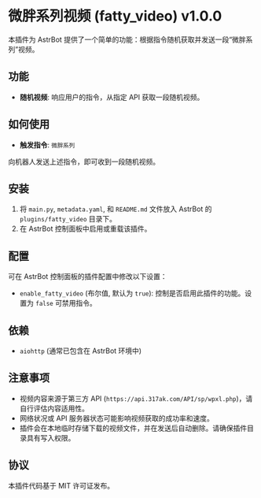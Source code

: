 # 微胖系列视频 (fatty_video) v1.0.0

本插件为 AstrBot 提供了一个简单的功能：根据指令随机获取并发送一段“微胖系列”视频。

## 功能

*   **随机视频**: 响应用户的指令，从指定 API 获取一段随机视频。

## 如何使用

*   **触发指令**: `微胖系列`

向机器人发送上述指令，即可收到一段随机视频。

## 安装

1.  将 `main.py`, `metadata.yaml`, 和 `README.md` 文件放入 AstrBot 的 `plugins/fatty_video` 目录下。
2.  在 AstrBot 控制面板中启用或重载该插件。

## 配置

可在 AstrBot 控制面板的插件配置中修改以下设置：

*   `enable_fatty_video` (布尔值, 默认为 `true`): 控制是否启用此插件的功能。设置为 `false` 可禁用指令。

## 依赖

*   `aiohttp` (通常已包含在 AstrBot 环境中)

## 注意事项

*   视频内容来源于第三方 API (`https://api.317ak.com/API/sp/wpxl.php`)，请自行评估内容适用性。
*   网络状况或 API 服务器状态可能影响视频获取的成功率和速度。
*   插件会在本地临时存储下载的视频文件，并在发送后自动删除。请确保插件目录具有写入权限。

## 协议

本插件代码基于 MIT 许可证发布。
